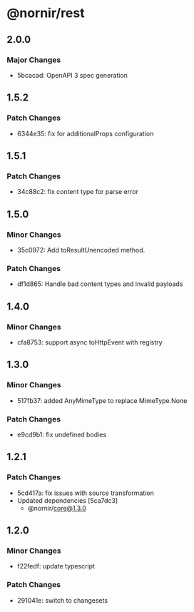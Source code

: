 # @nornir/rest

## 2.0.0

### Major Changes

- 5bcacad: OpenAPI 3 spec generation

## 1.5.2

### Patch Changes

- 6344e35: fix for additionalProps configuration

## 1.5.1

### Patch Changes

- 34c88c2: fix content type for parse error

## 1.5.0

### Minor Changes

- 35c0972: Add toResultUnencoded method.

### Patch Changes

- df1d865: Handle bad content types and invalid payloads

## 1.4.0

### Minor Changes

- cfa8753: support async toHttpEvent with registry

## 1.3.0

### Minor Changes

- 517fb37: added AnyMimeType to replace MimeType.None

### Patch Changes

- e9cd9b1: fix undefined bodies

## 1.2.1

### Patch Changes

- 5cd417a: fix issues with source transformation
- Updated dependencies [5ca7dc3]
  - @nornir/core@1.3.0

## 1.2.0

### Minor Changes

- f22fedf: update typescript

### Patch Changes

- 291041e: switch to changesets

